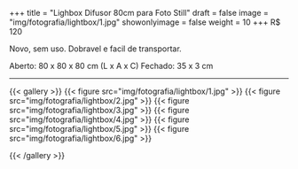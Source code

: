 +++
title = "Lighbox Difusor 80cm para Foto Still"
draft = false
image = "img/fotografia/lightbox/1.jpg"
showonlyimage = false
weight = 10
+++
<span class="price">R$ 120</span>

<!--more-->

Novo, sem uso. Dobravel e facil de transportar.

Aberto: 80 x 80 x 80 cm (L x A x C)
Fechado: 35 x 3 cm

---

{{< gallery >}}
{{< figure src="img/fotografia/lightbox/1.jpg" >}}
{{< figure src="img/fotografia/lightbox/2.jpg" >}}
{{< figure src="img/fotografia/lightbox/3.jpg" >}}
{{< figure src="img/fotografia/lightbox/4.jpg" >}}
{{< figure src="img/fotografia/lightbox/5.jpg" >}}
{{< figure src="img/fotografia/lightbox/6.jpg" >}}

{{< /gallery >}}
